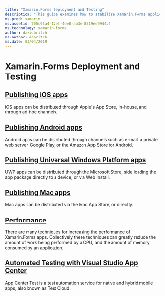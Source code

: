 ```yaml
---
title: "Xamarin.Forms Deployment and Testing"
description: "This guide examines how to stabilize Xamarin.Forms applications by tuning performance, and by automating testing with Xamarin.UITest and AppCenter."
ms.prod: xamarin
ms.assetid: 705c9fa4-12ef-4ee0-ab3e-8319ee9944c5
ms.technology: xamarin-forms
author: davidbritch
ms.author: dabritch
ms.date: 03/04/2019
---
```


# Xamarin.Forms Deployment and Testing

## [Publishing iOS apps](~/ios/deploy-test/app-distribution/index.md)

iOS apps can be distributed through Apple's App Store, in-house, and through ad-hoc channels.

## [Publishing Android apps](~/android/deploy-test/publishing/index.md)

Android apps can be distributed through channels such as e-mail, a private web server, Google Play, or the Amazon App Store for Android.

## [Publishing Universal Windows Platform apps](/windows/uwp/packaging/)

UWP apps can be distributed through the Microsoft Store, side loading the app package directly to a device, or via Web Install.

## [Publishing Mac apps](~/mac/deploy-test/publishing-to-the-app-store/index.md)

Mac apps can be distributed via the Mac App Store, or directly.

## [Performance](performance.md)

There are many techniques for increasing the performance of Xamarin.Forms apps. Collectively these techniques can greatly reduce the amount of work being performed by a CPU, and the amount of memory consumed by an application.

## [Automated Testing with Visual Studio App Center](/appcenter/test-cloud/)

App Center Test is a test automation service for native and hybrid mobile apps, also known as Test Cloud.
